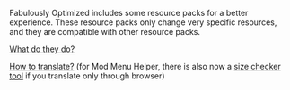 Fabulously Optimized includes some resource packs for a better experience. These resource packs only change very specific resources, and they are compatible with other resource packs.

[What do they do?](https://fabulously-optimized.gitbook.io/modpack/changed-options#resource-packs)

[How to translate?](https://fabulously-optimized.gitbook.io/modpack/language-support#translating-mod-menu-helper) (for Mod Menu Helper, there is also now a [size checker tool](https://fabulously-optimized.github.io/Mod-Menu-Helper-Size-Checker/) if you translate only through browser)
